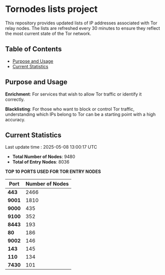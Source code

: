 # Tornodes lists project

This repository provides updated lists of IP addresses associated with Tor relay nodes. The lists are refreshed every 30 minutes to ensure they reflect the most current state of the Tor network.

## Table of Contents

- [Purpose and Usage](#purpose-and-usage)
- [Current Statistics](#current-statistics)


## Purpose and Usage

**Enrichment**: For services that wish to allow Tor traffic or identify it correctly.

**Blacklisting**: For those who want to block or control Tor traffic, understanding which IPs belong to Tor can be a starting point with a high accuracy.

## Current Statistics

Last update time : 2025-05-08 13:00:17 UTC

- **Total Number of Nodes**: 9480
- **Total of Entry Nodes**: 8036

**TOP 10 PORTS USED FOR TOR ENTRY NODES**

| **Port** | **Number of Nodes** |
|------|-----------------|
| **443**   | 2466  |
| **9001**   | 1810  |
| **9000**   | 435  |
| **9100**   | 352  |
| **8443**   | 193  |
| **80**   | 186  |
| **9002**   | 146  |
| **143**   | 145  |
| **110**   | 134  |
| **7430**   | 101  |

